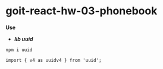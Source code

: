 # goit-react-hw-03-phonebook

**Use**

- **_lib uuid_**

```
npm i uuid
```

```
import { v4 as uuidv4 } from 'uuid';
```
